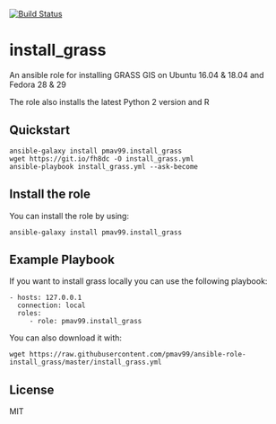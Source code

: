 [![Build Status](https://travis-ci.com/pmav99/ansible-role-install_grass.svg?branch=master)](https://travis-ci.com/pmav99/ansible-role-install_grass)

install_grass
=============

An ansible role for installing GRASS GIS on Ubuntu 16.04 & 18.04 and Fedora 28 & 29

The role also installs the latest Python 2 version and R

Quickstart
----------

    ansible-galaxy install pmav99.install_grass
    wget https://git.io/fh8dc -O install_grass.yml
    ansible-playbook install_grass.yml --ask-become

Install the role
----------------

You can install the role by using:

    ansible-galaxy install pmav99.install_grass

Example Playbook
----------------

If you want to install grass locally you can use the following playbook:

    - hosts: 127.0.0.1
      connection: local
      roles:
         - role: pmav99.install_grass

You can also download it with:

    wget https://raw.githubusercontent.com/pmav99/ansible-role-install_grass/master/install_grass.yml

License
-------

MIT
